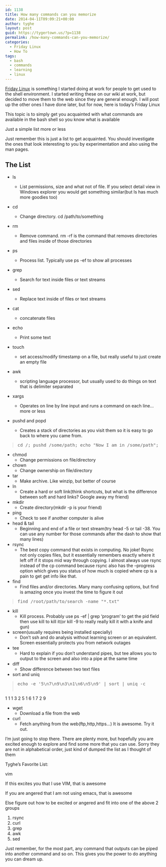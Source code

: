 ```yaml
---
id: 1138
title: How many commands can you memorize
date: 2014-04-11T09:09:21+00:00
author: tyghe
layout: post
guid: https://tygertown.us/?p=1138
permalink: /how-many-commands-can-you-memorize/
categories:
  - Friday Linux
  - How To
tags:
  - bash
  - commands
  - learning
  - linux
---
```

[Friday Linux](https://tygertown.us/category/friday-linux/http:// "Friday Linux Category") is something I started doing at work for people to get used to the shell environment. I started writing these on our wiki at work, but decided to move them to the web since they are general enough. I will post up the other ones I have done later, but for now, here is today&#8217;s Friday Linux

This topic is to simply get you acquainted with what commands are available in the bash shell so you know what is available
  
Just a simple list more or less

Just remember this is just a list to get acquainted. You should investigate the ones that look interesting to you by experimentation and also using the man pages.

## The List

  * ls 
      * List permissions, size and what not of file. If you select detail view in Windows explorer you would get something similar(but ls has much more goodies too)

  * cd 
      * Change directory. cd /path/to/something
  * rm 
      * Remove command. rm -rf is the command that removes directories and files inside of those directories
  * ps 
      * Process list. Typically use ps -ef to show all processes
  * grep 
      * Search for text inside files or text streams
  * sed 
      * Replace text inside of files or text streams
  * cat 
      * concatenate files
  * echo 
      * Print some text
  * touch 
      * set access/modify timestamp on a file, but really useful to just create an empty file
  * awk 
      * scripting language processor, but usually used to do things on text that is delimiter separated
  * xargs 
      * Operates on line by line input and runs a command on each line&#8230;more or less
  * pushd and popd 
      * Creates a stack of directories as you visit them so it is easy to go back to where you came from.

> <pre>cd /; pushd /some/path; echo "Now I am in /some/path"; popd; echo "Now I am back in /";</pre>

  * chmod 
      * Change permissions on file/directory
  * chown 
      * Change ownership on file/directory
  * tar 
      * Make archive. Like winzip, but better of course
  * ln 
      * Create a hard or soft link(think shortcuts, but what is the difference between soft and hard links? Google away my friend)
  * mkdir 
      * Create directory(mkdir -p is your friend)
  * ping 
      * Check to see if another computer is alive
  * head & tail 
      * Beginning and end of a file or text stream(try head -5 or tail -38. You can use any number for those commands after the dash to show that many lines)
  * rsync 
      * The best copy command that exists in computing. No joke! Rsync not only copies files, but it essentially remembers exactly where it left off if it stops mid way through copying. I almost always use rsync instead of the cp command because rsync also has the &#8211;progress option which gives you status of how much is copied where cp is a pain to get get info like that.
  * find 
      * Find files and/or directories. Many many confusing options, but find is amazing once you invest the time to figure it out

> <pre>find /root/path/to/search -name "*.txt"</pre>

  * kill 
      * Kill process. Probably use ps -ef | grep &#8216;program&#8217; to get the pid field then use kill to kill it(or kill -9 to really really kill it with a knife and gun)
  * screen(usually requires being installed specially) 
      * Don&#8217;t ssh and do analysis without learning screen or an equivalent. Screen essentially protects you from network outages
  * tee 
      * Hard to explain if you don&#8217;t understand pipes, but tee allows you to output to the screen and also into a pipe at the same time
  * diff 
      * Show difference between two text files
  * sort and uniq

> <pre>echo -e '5\n7\n9\n3\n1\n6\n5\n9' | sort | uniq -c
1 1
1 3
2 5
1 6
1 7
2 9</pre>

  * wget 
      * Download a file from the web
  * curl 
      * Fetch anything from the web(ftp,http,https&#8230;) It is awesome. Try it out.

I&#8217;m just going to stop there. There are plenty more, but hopefully you are excited enough to explore and find some more that you can use. Sorry they are not in alphabetical order, just kind of dumped the list as I thought of them

Tyghe&#8217;s Favorite List:
  
vim
  
If this excites you that I use VIM, that is awesome
  
If you are angered that I am not using emacs, that is awesome
  
Else figure out how to be excited or angered and fit into one of the above 2 groups

  1. rsync
  2. curl
  3. grep
  4. awk
  5. sed

Just remember, for the most part, any command that outputs can be piped into another command and so on. This gives you the power to do anything you can dream up.